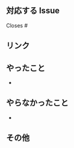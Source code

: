 ## 対応する Issue

<!-- 該当の Issue を Close したくない場合は、 `Closes` の文言を削除する。 -->

Closes #

## リンク

<!-- 参考にしたサイト等があれば記載する。 -->

## やったこと

-

## やらなかったこと

-

## その他
